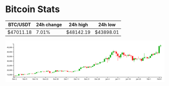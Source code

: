 # Bitcoin Stats

BTC/USDT|24h change|24h high|24h low|
|---|---|---|---|
|$47011.18|7.01%|$48142.19|$43898.01|

<img src="./chart.svg">
